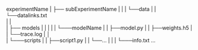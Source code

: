 
experimentName
|
├── subExperimentName 
|   |
|   └──data
|   |   └──datalinks.txt  
|   |   
|   ├── models
|   |   |
|   |   └───modelName
|   |       ├──model.py
|   |       ├──weights.h5
|   |       └──trace.log
|   │   
|   └───scripts
|   |   ├──script1.py
|   |   └──...
|   |
|   └───info.txt
...
